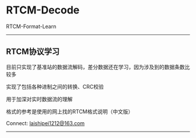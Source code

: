 # RTCM-Decode
 RTCM-Format-Learn

------

## RTCM协议学习

目前只实现了基准站的数据流解码，差分数据还在学习，因为涉及到的数据条数比较多

实现了包括各种进制之间的转换、CRC校验

用于加深对实时数据流的理解

格式的参考是使用的网上找的RTCM格式说明（中文版）

Connect: laishipei1212@163.com

------

